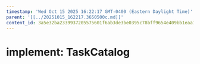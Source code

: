 ```yaml
---
timestamp: 'Wed Oct 15 2025 16:22:17 GMT-0400 (Eastern Daylight Time)'
parent: '[[../20251015_162217.3650500c.md]]'
content_id: 3a5e32ba2339937205575601f6ab3de3be0395c78bff9654e409bb1eaa7804c2
---
```


# implement: TaskCatalog
